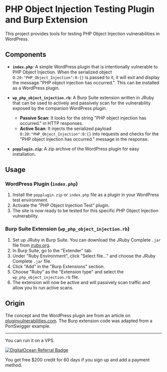 # PHP Object Injection Testing Plugin and Burp Extension

This project provides tools for testing PHP Object Injection vulnerabilities in WordPress.

## Components

*   **`index.php`**: A simple WordPress plugin that is intentionally vulnerable to PHP Object Injection. When the serialized object `O:20:"PHP_Object_Injection":0:{}` is passed to it, it will exit and display the message "PHP object injection has occurred.". This can be installed as a WordPress plugin.

*   **`wp_php_object_injection.rb`**: A Burp Suite extension written in JRuby that can be used to actively and passively scan for the vulnerability exposed by the companion WordPress plugin.
    *   **Passive Scan**: It looks for the string "PHP object injection has occurred." in HTTP responses.
    *   **Active Scan**: It injects the serialized payload `O:20:"PHP_Object_Injection":0:{}` into requests and checks for the "PHP object injection has occurred." message in the response.

*   **`popplugin.zip`**: A zip archive of the WordPress plugin for easy installation.

## Usage

### WordPress Plugin (`index.php`)

1.  Install the `popplugin.zip` or `index.php` file as a plugin in your WordPress test environment.
2.  Activate the "PHP Object Injection Test" plugin.
3.  The site is now ready to be tested for this specific PHP Object Injection vulnerability.

### Burp Suite Extension (`wp_php_object_injection.rb`)

1.  Set up JRuby in Burp Suite. You can download the JRuby Complete `.jar` file from [jruby.org](http.jruby.org/download).
2.  In Burp Suite, go to the "Extender" tab.
3.  Under "Ruby Environment", click "Select file..." and choose the JRuby Complete `.jar` file.
4.  Click "Add" in the "Burp Extensions" section.
5.  Choose "Ruby" as the "Extension type" and select the `wp_php_object_injection.rb` file.
6.  The extension will now be active and will passively scan traffic and allow you to run active scans.

## Origin

The concept and the WordPress plugin are from an article on [pluginvulnerabilities.com](https://www.pluginvulnerabilities.com/2017/07/24/wordpress-plugin-for-use-in-testing-for-php-object-injection/). The Burp extension code was adapted from a PortSwigger example.

---

You can run it on a VPS.

[![DigitalOcean Referral Badge](https://web-platforms.sfo2.cdn.digitaloceanspaces.com/WWW/Badge%203.svg)](https://www.digitalocean.com/?refcode=e22bbff5f6f1&utm_campaign=Referral_Invite&utm_medium=Referral_Program&utm_source=badge)

You get free $200 credit for 60 days if you sign up and add a payment method.